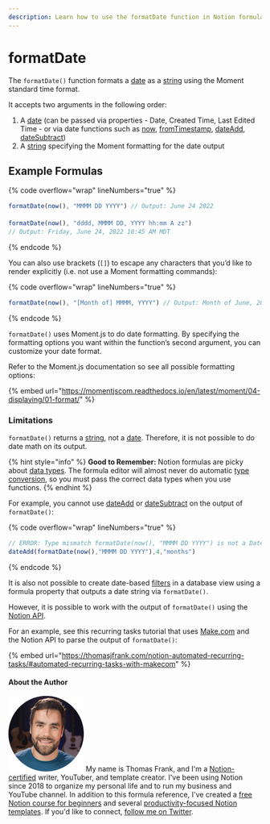 ```yaml
---
description: Learn how to use the formatDate function in Notion formulas.
---
```


# formatDate

The `formatDate()` function formats a [date](../../formula-basics/data-types/date-data-type.md) as a [string](../../formula-basics/data-types/string.md) using the Moment standard time format.

It accepts two arguments in the following order:

1. A [date](../../formula-basics/data-types/date-data-type.md) (can be passed via properties - Date, Created Time, Last Edited Time - or via date functions such as [now](now.md), [fromTimestamp](fromtimestamp.md), [dateAdd](dateadd.md), [dateSubtract](datesubtract.md))
2. A [string](../../formula-basics/data-types/string.md) specifying the Moment formatting for the date output

## Example Formulas

{% code overflow="wrap" lineNumbers="true" %}
```jsx
formatDate(now(), "MMMM DD YYYY") // Output: June 24 2022

formatDate(now(), "dddd, MMMM DD, YYYY hh:mm A zz") 
// Output: Friday, June 24, 2022 10:45 AM MDT
```
{% endcode %}

You can also use brackets (`[]`) to escape any characters that you’d like to render explicitly (i.e. not use a Moment formatting commands):

{% code overflow="wrap" lineNumbers="true" %}
```jsx
formatDate(now(), "[Month of] MMMM, YYYY") // Output: Month of June, 2022
```
{% endcode %}

`formatDate()` uses Moment.js to do date formatting. By specifying the formatting options you want within the function’s second argument, you can customize your date format.

Refer to the Moment.js documentation so see all possible formatting options:

{% embed url="https://momentjscom.readthedocs.io/en/latest/moment/04-displaying/01-format/" %}

### Limitations

`formatDate()` returns a [string](../../formula-basics/data-types/string.md), not a [date](../../formula-basics/data-types/date-data-type.md). Therefore, it is not possible to do date math on its output.

{% hint style="info" %}
**Good to Remember:** Notion formulas are picky about [data types](../../formula-basics/data-types/). The formula editor will almost never do automatic [type conversion](../../reference/converting-data-types.md), so you must pass the correct data types when you use functions.
{% endhint %}

For example, you cannot use [dateAdd](dateadd.md) or [dateSubtract](datesubtract.md) on the output of `formatDate()`:

{% code overflow="wrap" lineNumbers="true" %}
```jsx
// ERROR: Type mismatch formatDate(now(), "MMMM DD YYYY") is not a Date.
dateAdd(formatDate(now(),"MMMM DD YYYY"),4,"months")
```
{% endcode %}

It is also not possible to create date-based [filters](https://thomasjfrank.com/notion-databases-the-ultimate-beginners-guide/#filters) in a database view using a formula property that outputs a date string via `formatDate()`.

However, it is possible to work with the output of `formatDate()` using the [Notion API](https://developers.notion.com/).

For an example, see this recurring tasks tutorial that uses [Make.com](http://make.com) and the Notion API to parse the output of `formatDate()`:

{% embed url="https://thomasjfrank.com/notion-automated-recurring-tasks/#automated-recurring-tasks-with-makecom" %}

#### About the Author

<img src="../../.gitbook/assets/Notion Fundamentals with Thomas Frank - Avatar 2021 compressed (1).png" alt="" data-size="line"> My name is Thomas Frank, and I'm a [Notion-certified](https://www.credly.com/badges/95fae13a-17bf-4b4a-a3d2-d58c8a3e6a2a/public\_url) writer, YouTuber, and template creator. I've been using Notion since 2018 to organize my personal life and to run my business and YouTube channel. In addition to this formula reference, I've created a [free Notion course for beginners](https://thomasjfrank.com/fundamentals/) and several [productivity-focused Notion templates](https://thomasjfrank.com/templates/). If you'd like to connect, [follow me on Twitter](https://twitter.com/TomFrankly).
